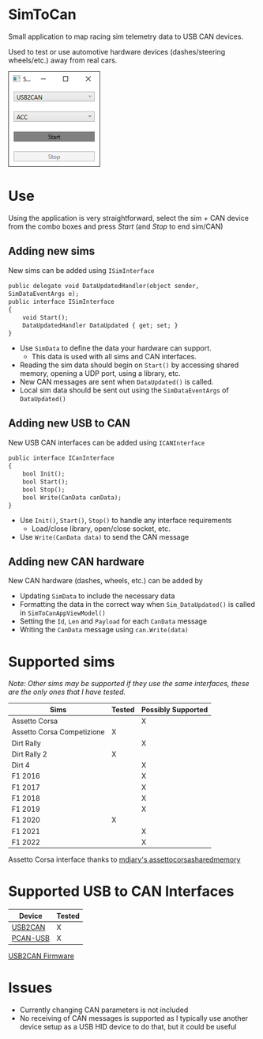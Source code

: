 # SimToCan
Small application to map racing sim telemetry data to USB CAN devices. 

Used to test or use automotive hardware devices (dashes/steering wheels/etc.) away from real cars.

![Screenshot](/Images/Screenshot.png)

# Use
Using the application is very straightforward, select the sim + CAN device from the combo boxes and press *Start* (and *Stop* to end sim/CAN)

## Adding new sims
New sims can be added using `ISimInterface`
```
public delegate void DataUpdatedHandler(object sender, SimDataEventArgs e);
public interface ISimInterface
{
    void Start();
    DataUpdatedHandler DataUpdated { get; set; }
}
```
- Use `SimData` to define the data your hardware can support.
    - This data is used with all sims and CAN interfaces.
- Reading the sim data should begin on `Start()` by accessing shared memory, opening a UDP port, using a library, etc. 
- New CAN messages are sent when `DataUpdated()` is called. 
- Local sim data should be sent out using the `SimDataEventArgs` of `DataUpdated()`

## Adding new USB to CAN 
New USB CAN interfaces can be added using `ICANInterface`
```
public interface ICanInterface
{
    bool Init();
    bool Start();
    bool Stop();
    bool Write(CanData canData);
}
```

- Use `Init()`, `Start()`, `Stop()` to handle any interface requirements
    - Load/close library, open/close socket, etc.
- Use `Write(CanData data)` to send the CAN message

## Adding new CAN hardware
New CAN hardware (dashes, wheels, etc.) can be added by 
- Updating `SimData` to include the necessary data
- Formatting the data in the correct way when `Sim_DataUpdated()` is called in `SimToCanAppViewModel()`
- Setting the `Id`, `Len` and `Payload` for each `CanData` message
- Writing the `CanData` message using `can.Write(data)`

# Supported sims
*Note: Other sims may be supported if they use the same interfaces, these are the only ones that I have tested.*

| Sims  | Tested | Possibly Supported   |
| ----- | ------ | -------------------- |
| Assetto Corsa                 |   | X |
| Assetto Corsa Competizione    | X |   |
| Dirt Rally                    |   | X |
| Dirt Rally 2                  | X |   |
| Dirt 4                        |   | X |
| F1 2016                       |   | X |
| F1 2017                       |   | X |
| F1 2018                       |   | X |
| F1 2019                       |   | X |
| F1 2020                       | X |   |
| F1 2021                       |   | X |
| F1 2022                       |   | X |

Assetto Corsa interface thanks to [mdjarv's assettocorsasharedmemory](https://github.com/mdjarv/assettocorsasharedmemory)

# Supported USB to CAN Interfaces
| Device  | Tested |
| ----- | ------ |
| [USB2CAN](https://github.com/corygrant/USB2CAN_HW)                | X |
| [PCAN-USB](https://www.peak-system.com/PCAN-USB.199.0.html?&L=1)  | X |

[USB2CAN Firmware](https://github.com/corygrant/USB2CAN_FW)

# Issues
- Currently changing CAN parameters is not included
- No receiving of CAN messages is supported as I typically use another device setup as a USB HID device to do that, but it could be useful
